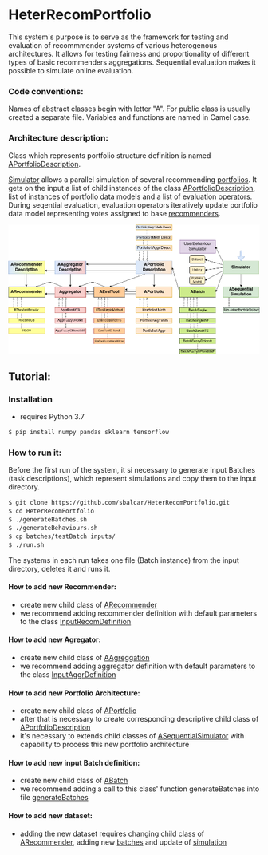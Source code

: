 # HeterRecomPortfolio
This system's purpose is to serve as the framework for testing and evaluation of recommmender systems of various heterogenous architectures. It allows for testing fairness and proportionality of different types of basic recommenders aggregations. Sequential evaluation makes it possible to simulate online evaluation. 

### Code conventions:
Names of abstract classes begin with letter "A". For public class is usually created a separate file. Variables and functions are named in Camel case.


### Architecture description:
Class which represents portfolio structure definition is named [APortfolioDescription](src/portfolioDescription/aPortfolioDescription.py). 

[Simulator](src/simulator/simulator.py) allows a parallel simulation of several recommending [portfolios](src/portfolio/aPortfolio.py).
It gets on the input a list of child instances of the class [APortfolioDescription](src/portfolioDescription/aPortfolioDescription.py), list of instances
 of portfolio data models and a list of evaluation [operators](src/evaluationTool/aEvalTool.py). During seqential evaluation, evaluation operators iteratively
update portfolio data model representing votes assigned to base [recommenders](src/recommender/aRecommender.py).

![architecture](doc/architecture.png "Visualisation of the architecture")


## Tutorial:

### Installation
- requires Python 3.7

```sh
$ pip install numpy pandas sklearn tensorflow
```

### How to run it:

Before the first run of the system, it si necessary to generate input Batches (task descriptions), which represent simulations and copy them to the input directory.

```sh
$ git clone https://github.com/sbalcar/HeterRecomPortfolio.git
$ cd HeterRecomPortfolio
$ ./generateBatches.sh
$ ./generateBehaviours.sh
$ cp batches/testBatch inputs/
$ ./run.sh
```

The systems in each run takes one file (Batch instance) from the input directory, deletes it and runs it.


#### How to add new Recommender:
- create new child class of [ARecommender](src/recommender/aRecommender.py)
- we recommend adding recommender definition with default parameters to the class [InputRecomDefinition](src/input/inputRecomDefinition.py)

#### How to add new Agregator:
- create new child class of [AAgreggation](src/portfolio/aPortfolio.py)
- we recommend adding aggregator definition with default parameters to the class [InputAggrDefinition](src/input/inputAggrDefinition.py)

#### How to add new Portfolio Architecture:
- create new child class of [APortfolio](src/portfolio/aPortfolio.py)
- after that is necessary to create corresponding descriptive child class of [APortfolioDescription](src/portfolioDescription/aPortfolioDescription.py)
- it's necessary to extends child classes of [ASequentialSimulator](src/simulation/aSequentialSimulation.py) with capability to process this new portfolio architecture

#### How to add new input Batch definition:
- create new child class of [ABatch](src/input/aBatch.py)
- we recommend adding a call to this class' function generateBatches into file [generateBatches](src/execute/generateBatches.py)

#### How to add new dataset:
- adding the new dataset requires changing child class of [ARecommender](src/recommender/aRecommender.py), adding new [batches](src/input/ABatch.py) and update of [simulation](src/simulation/aSequentialSimulation.py)


